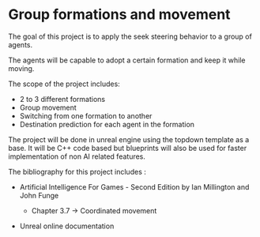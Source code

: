 # Group formations and movement

The goal of this project is to apply the seek steering behavior to a group of agents.

The agents will be capable to adopt a certain formation and keep it while moving.

The scope of the project includes:
  - 2 to 3 different formations
  - Group movement
  - Switching from one formation to another
  - Destination prediction for each agent in the formation
  
 
 The project will be done in unreal engine using the topdown template as a base. It will be C++ code based but blueprints will also be used for faster implementation of non AI related features.
 
 
 
 The bibliography for this project includes :
 
- Artificial Intelligence For Games - Second Edition by Ian Millington and John Funge 
  - Chapter 3.7 -> Coordinated movement
  
 - Unreal online documentation
